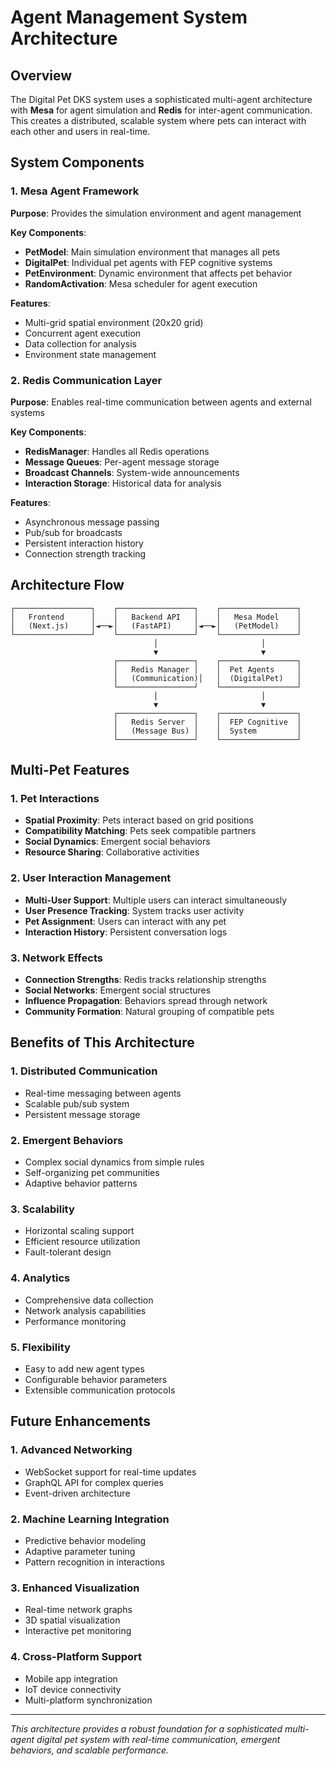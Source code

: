 # Agent Management System Architecture

## Overview

The Digital Pet DKS system uses a sophisticated multi-agent architecture with **Mesa** for agent simulation and **Redis** for inter-agent communication. This creates a distributed, scalable system where pets can interact with each other and users in real-time.

## System Components

### 1. Mesa Agent Framework

**Purpose**: Provides the simulation environment and agent management

**Key Components**:
- **PetModel**: Main simulation environment that manages all pets
- **DigitalPet**: Individual pet agents with FEP cognitive systems
- **PetEnvironment**: Dynamic environment that affects pet behavior
- **RandomActivation**: Mesa scheduler for agent execution

**Features**:
- Multi-grid spatial environment (20x20 grid)
- Concurrent agent execution
- Data collection for analysis
- Environment state management

### 2. Redis Communication Layer

**Purpose**: Enables real-time communication between agents and external systems

**Key Components**:
- **RedisManager**: Handles all Redis operations
- **Message Queues**: Per-agent message storage
- **Broadcast Channels**: System-wide announcements
- **Interaction Storage**: Historical data for analysis

**Features**:
- Asynchronous message passing
- Pub/sub for broadcasts
- Persistent interaction history
- Connection strength tracking

## Architecture Flow

```
┌─────────────────┐    ┌─────────────────┐    ┌─────────────────┐
│   Frontend      │    │   Backend API   │    │   Mesa Model    │
│   (Next.js)     │◄──►│   (FastAPI)     │◄──►│   (PetModel)    │
└─────────────────┘    └─────────────────┘    └─────────────────┘
                                │                       │
                                ▼                       ▼
                       ┌─────────────────┐    ┌─────────────────┐
                       │   Redis Manager │    │  Pet Agents     │
                       │   (Communication)│   │  (DigitalPet)   │
                       └─────────────────┘    └─────────────────┘
                                │                       │
                                ▼                       ▼
                       ┌─────────────────┐    ┌─────────────────┐
                       │   Redis Server  │    │  FEP Cognitive  │
                       │   (Message Bus) │    │  System         │
                       └─────────────────┘    └─────────────────┘
```

## Multi-Pet Features

### 1. Pet Interactions
- **Spatial Proximity**: Pets interact based on grid positions
- **Compatibility Matching**: Pets seek compatible partners
- **Social Dynamics**: Emergent social behaviors
- **Resource Sharing**: Collaborative activities

### 2. User Interaction Management
- **Multi-User Support**: Multiple users can interact simultaneously
- **User Presence Tracking**: System tracks user activity
- **Pet Assignment**: Users can interact with any pet
- **Interaction History**: Persistent conversation logs

### 3. Network Effects
- **Connection Strengths**: Redis tracks relationship strengths
- **Social Networks**: Emergent social structures
- **Influence Propagation**: Behaviors spread through network
- **Community Formation**: Natural grouping of compatible pets

## Benefits of This Architecture

### 1. **Distributed Communication**
- Real-time messaging between agents
- Scalable pub/sub system
- Persistent message storage

### 2. **Emergent Behaviors**
- Complex social dynamics from simple rules
- Self-organizing pet communities
- Adaptive behavior patterns

### 3. **Scalability**
- Horizontal scaling support
- Efficient resource utilization
- Fault-tolerant design

### 4. **Analytics**
- Comprehensive data collection
- Network analysis capabilities
- Performance monitoring

### 5. **Flexibility**
- Easy to add new agent types
- Configurable behavior parameters
- Extensible communication protocols

## Future Enhancements

### 1. **Advanced Networking**
- WebSocket support for real-time updates
- GraphQL API for complex queries
- Event-driven architecture

### 2. **Machine Learning Integration**
- Predictive behavior modeling
- Adaptive parameter tuning
- Pattern recognition in interactions

### 3. **Enhanced Visualization**
- Real-time network graphs
- 3D spatial visualization
- Interactive pet monitoring

### 4. **Cross-Platform Support**
- Mobile app integration
- IoT device connectivity
- Multi-platform synchronization

---

*This architecture provides a robust foundation for a sophisticated multi-agent digital pet system with real-time communication, emergent behaviors, and scalable performance.* 